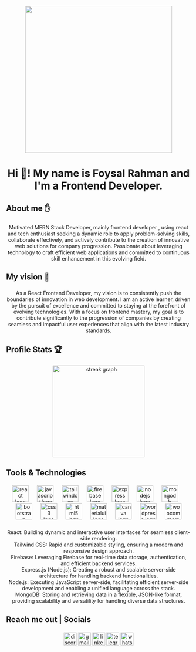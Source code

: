 <div align="center">
  <img height="400" src="https://i.postimg.cc/vm7Mhgm2/Black-and-Teal-Modern-Hackathon-Banner-Landscape-72-x-30-in-2.png"  />
</div>

###

<h1 align="center">Hi 👋! My name is Foysal Rahman and I'm a Frontend Developer.</h1>

###

<h2 align="left">About me ✋</h2>

###

<p align="center">Motivated MERN Stack Developer, mainly frontend developer , using react  and tech enthusiast seeking a dynamic role to apply problem-solving skills, collaborate effectively, and actively contribute to the creation of innovative web solutions for company progression. Passionate about leveraging technology to craft efficient web applications and committed to continuous skill enhancement in this evolving field.</p>

###

<h2 align="left">My vision 🎯</h2>

###

<p align="center">As a React Frontend Developer, my vision is to consistently push the boundaries of innovation in web development. I am an active learner, driven by the pursuit of excellence and committed to staying at the forefront of evolving technologies. With a focus on frontend mastery, my goal is to contribute significantly to the progression of companies by creating seamless and impactful user experiences that align with the latest industry standards.</p>

###

<h2 align="left">Profile Stats 🏆</h2>

###

<div align="center">
  <img src="https://streak-stats.demolab.com?user=fr25foysal&locale=en&mode=weekly&theme=react&hide_border=false&border_radius=5" height="250" alt="streak graph"  />
</div>

###

<h2 align="left">Tools & Technologies</h2>

###

<div align="center">
  <img src="https://cdn.jsdelivr.net/gh/devicons/devicon/icons/react/react-original.svg" height="45" alt="react logo"  />
  <img width="15" />
  <img src="https://cdn.jsdelivr.net/gh/devicons/devicon/icons/javascript/javascript-original.svg" height="45" alt="javascript logo"  />
  <img width="15" />
  <img src="https://cdn.simpleicons.org/tailwindcss/06B6D4" height="45" alt="tailwindcss logo"  />
  <img width="15" />
  <img src="https://cdn.jsdelivr.net/gh/devicons/devicon/icons/firebase/firebase-plain.svg" height="45" alt="firebase logo"  />
  <img width="15" />
  <img src="https://skillicons.dev/icons?i=express" height="45" alt="express logo"  />
  <img width="15" />
  <img src="https://cdn.jsdelivr.net/gh/devicons/devicon/icons/nodejs/nodejs-original.svg" height="45" alt="nodejs logo"  />
  <img width="15" />
  <img src="https://cdn.jsdelivr.net/gh/devicons/devicon/icons/mongodb/mongodb-original.svg" height="45" alt="mongodb logo"  />
  <img width="15" />
  <img src="https://cdn.jsdelivr.net/gh/devicons/devicon/icons/bootstrap/bootstrap-original.svg" height="45" alt="bootstrap logo"  />
  <img width="15" />
  <img src="https://cdn.jsdelivr.net/gh/devicons/devicon/icons/css3/css3-original.svg" height="45" alt="css3 logo"  />
  <img width="15" />
  <img src="https://cdn.jsdelivr.net/gh/devicons/devicon/icons/html5/html5-original.svg" height="45" alt="html5 logo"  />
  <img width="15" />
  <img src="https://cdn.jsdelivr.net/gh/devicons/devicon/icons/materialui/materialui-original.svg" height="45" alt="materialui logo"  />
  <img width="15" />
  <img src="https://cdn.jsdelivr.net/gh/devicons/devicon/icons/canva/canva-original.svg" height="45" alt="canva logo"  />
  <img width="15" />
  <img src="https://cdn.simpleicons.org/wordpress/21759B" height="45" alt="wordpress logo"  />
  <img width="15" />
  <img src="https://cdn.jsdelivr.net/gh/devicons/devicon/icons/woocommerce/woocommerce-original.svg" height="45" alt="woocommerce logo"  />
</div>

###

<p align="center">React: Building dynamic and interactive user interfaces for seamless client-side rendering.<br>Tailwind CSS: Rapid and customizable styling, ensuring a modern and responsive design approach.<br>Firebase: Leveraging Firebase for real-time data storage, authentication, and efficient backend services.<br>Express.js (Node.js): Creating a robust and scalable server-side architecture for handling backend functionalities.<br>Node.js: Executing JavaScript server-side, facilitating efficient server-side development and enabling a unified language across the stack.<br>MongoDB: Storing and retrieving data in a flexible, JSON-like format, providing scalability and versatility for handling diverse data structures.</p>

###

<h2 align="left">Reach me out | Socials</h2>

###

<div align="center">
  <a href="https://discord.com/users/fr25foysal" target="_blank">
    <img src="https://img.shields.io/static/v1?message=Discord&logo=discord&label=&color=7289DA&logoColor=white&labelColor=&style=for-the-badge" height="35" alt="discord logo"  />
  </a>
  <a href="mailto:fr25foysal@gmail.com" target="_blank">
    <img src="https://img.shields.io/static/v1?message=Gmail&logo=gmail&label=&color=D14836&logoColor=white&labelColor=&style=for-the-badge" height="35" alt="gmail logo"  />
  </a>
  <a href="https://www.linkedin.com/in/fr25foysal/" target="_blank">
    <img src="https://img.shields.io/static/v1?message=LinkedIn&logo=linkedin&label=&color=0077B5&logoColor=white&labelColor=&style=for-the-badge" height="35" alt="linkedin logo"  />
  </a>
  <a href="https://t.me/fr25foysal" target="_blank">
    <img src="https://img.shields.io/static/v1?message=Telegram&logo=telegram&label=&color=2CA5E0&logoColor=white&labelColor=&style=for-the-badge" height="35" alt="telegram logo"  />
  </a>
  <a href="https://wa.me/+8801750926652" target="_blank">
    <img src="https://img.shields.io/static/v1?message=Whatsapp&logo=whatsapp&label=&color=25D366&logoColor=white&labelColor=&style=for-the-badge" height="35" alt="whatsapp logo"  />
  </a>
</div>

###
